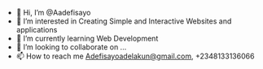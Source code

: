- 👋 Hi, I’m @Aadefisayo
- 👀 I’m interested in Creating Simple and Interactive Websites and applications
- 🌱 I’m currently learning Web Development 
- 💞️ I’m looking to collaborate on ...
- 📫 How to reach me Adefisayoadelakun@gmail.com, +2348133136066

<!---
Aadefisayo/Aadefisayo is a ✨ special ✨ repository because its `README.md` (this file) appears on your GitHub profile.
You can click the Preview link to take a look at your changes.
--->
